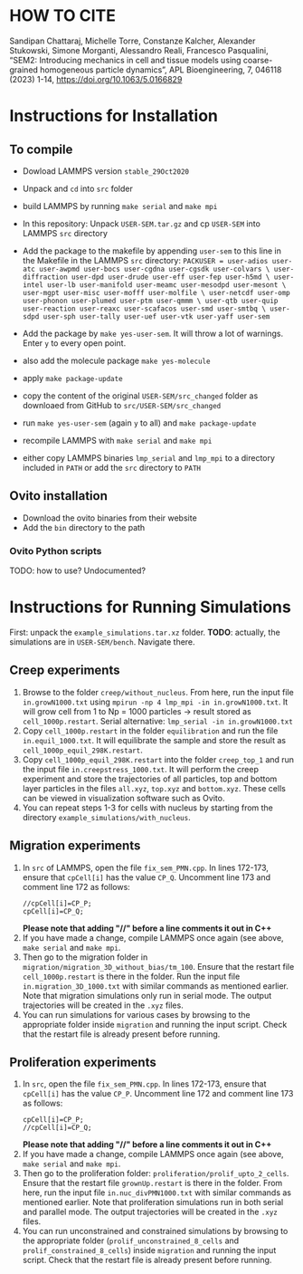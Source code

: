 # HOW TO CITE

Sandipan Chattaraj, Michelle Torre, Constanze Kalcher, Alexander Stukowski, Simone Morganti, Alessandro Reali, Francesco Pasqualini, “SEM2: Introducing mechanics in cell and tissue models using
coarse-grained homogeneous particle dynamics”, APL Bioengineering, 7, 046118 (2023) 1-14, https://doi.org/10.1063/5.0166829

# Instructions for Installation

## To compile

* Dowload LAMMPS version `stable_29Oct2020`
* Unpack and `cd` into `src` folder
* build LAMMPS by running `make serial` and `make mpi`
* In this repository: Unpack `USER-SEM.tar.gz` and cp `USER-SEM` into LAMMPS `src` directory
* Add the package to the makefile by appending `user-sem` to this line in the Makefile in the LAMMPS `src` directory:
        ```
        PACKUSER = user-adios user-atc user-awpmd user-bocs user-cgdna user-cgsdk user-colvars \
           user-diffraction user-dpd user-drude user-eff user-fep user-h5md \
           user-intel user-lb user-manifold user-meamc user-mesodpd user-mesont \
           user-mgpt user-misc user-mofff user-molfile \
           user-netcdf user-omp user-phonon user-plumed user-ptm user-qmmm \
           user-qtb user-quip user-reaction user-reaxc user-scafacos user-smd user-smtbq \
           user-sdpd user-sph user-tally user-uef user-vtk user-yaff user-sem
        ```

* Add the package by `make yes-user-sem`. It will throw a lot of warnings. Enter `y` to every open point.
* also add the molecule package `make yes-molecule`
* apply `make package-update`
* copy the content of the original `USER-SEM/src_changed` folder as downloaed from GitHub 
  to `src/USER-SEM/src_changed`
* run `make yes-user-sem` (again `y` to all) and `make package-update`
* recompile LAMMPS with `make serial` and `make mpi`
* either copy LAMMPS binaries `lmp_serial` and `lmp_mpi` to a directory included in `PATH` or add the `src` directory to `PATH`

## Ovito installation

* Download the ovito binaries from their website
* Add the `bin` directory to the path

### Ovito Python scripts

TODO: how to use? Undocumented?
  
# Instructions for Running Simulations

First: unpack the `example_simulations.tar.xz` folder.
**TODO**: actually, the simulations are in `USER-SEM/bench`. Navigate there.

## Creep experiments

1. Browse to the folder `creep/without_nucleus`. 
   From here, run the input file `in.growN1000.txt` using `mpirun -np 4 lmp_mpi -in in.growN1000.txt`.
   It will grow cell from 1 to Np = 1000 particles -> result stored as `cell_1000p.restart`.
   Serial alternative: `lmp_serial -in in.growN1000.txt`
2. Copy `cell_1000p.restart` in the folder `equilibration` and run the file `in.equil_1000.txt`.
   It will equilibrate the sample and store the result as `cell_1000p_equil_298K.restart`.
3. Copy `cell_1000p_equil_298K.restart` into the folder `creep_top_1` and run the input file `in.creepstress_1000.txt`.
   It will perform the creep experiment and store the trajectories of all particles, top and bottom layer particles in the files `all.xyz`, `top.xyz` and `bottom.xyz`.
   These cells can be viewed in visualization software such as Ovito.
4. You can repeat steps 1-3 for cells with nucleus by starting from the directory `example_simulations/with_nucleus`.

## Migration experiments

1. In `src` of LAMMPS, open the file `fix_sem_PMN.cpp`. In lines 172-173, ensure that `cpCell[i]` has the value `CP_Q`.
   Uncomment line 173 and comment line 172 as follows:
   ```
   //cpCell[i]=CP_P;
   cpCell[i]=CP_Q;
   ```
   **Please note that adding "//" before a line comments it out in C++**
2. If you have made a change, compile LAMMPS once again (see above, `make serial` and `make mpi`.
3. Then go to the migration folder in `migration/migration_3D_without_bias/tm_100`.
   Ensure that the restart file `cell_1000p.restart` is there in the folder.
   Run the input file `in.migration_3D_1000.txt` with similar commands as mentioned earlier.
   Note that migration simulations only run in serial mode.
   The output trajectories will be created in the `.xyz` files.
4. You can run simulations for various cases by browsing to the appropriate folder inside `migration` and running the input script.
   Check that the restart file is already present before running. 

## Proliferation experiments

1. In `src`, open the file `fix_sem_PMN.cpp`. In lines 172-173, ensure that `cpCell[i]` has the value `CP_P`.
   Uncomment line 172 and comment line 173 as follows:
   ```
   cpCell[i]=CP_P;
   //cpCell[i]=CP_Q;
   ```
   **Please note that adding "//" before a line comments it out in C++**
2. If you have made a change, compile LAMMPS once again (see above, `make serial` and `make mpi`.
3. Then go to the proliferation folder: `proliferation/prolif_upto_2_cells`. 
   Ensure that the restart file `grownUp.restart` is there in the folder.
   From here, run the input file `in.nuc_divPMN1000.txt` with similar commands as mentioned earlier.
   Note that proliferation simulations run in both serial and parallel mode.
   The output trajectories will be created in the `.xyz` files.
4. You can run unconstrained and constrained simulations by browsing to the appropriate folder 
   (`prolif_unconstrained_8_cells` and `prolif_constrained_8_cells`) inside `migration` 
   and running the input script.
   Check that the restart file is already present before running.
